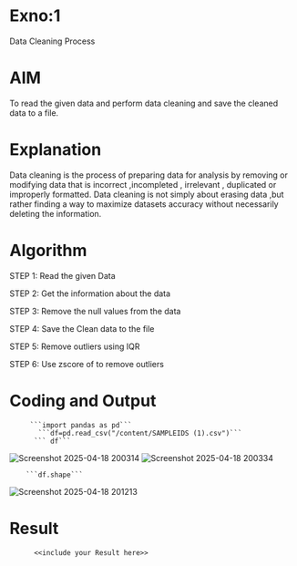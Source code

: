 # Exno:1
Data Cleaning Process

# AIM
To read the given data and perform data cleaning and save the cleaned data to a file.

# Explanation
Data cleaning is the process of preparing data for analysis by removing or modifying data that is incorrect ,incompleted , irrelevant , duplicated or improperly formatted. Data cleaning is not simply about erasing data ,but rather finding a way to maximize datasets accuracy without necessarily deleting the information.

# Algorithm
STEP 1: Read the given Data

STEP 2: Get the information about the data

STEP 3: Remove the null values from the data

STEP 4: Save the Clean data to the file

STEP 5: Remove outliers using IQR

STEP 6: Use zscore of to remove outliers

# Coding and Output
         ```import pandas as pd```
           ```df=pd.read_csv("/content/SAMPLEIDS (1).csv")```
          ``` df```

          
![Screenshot 2025-04-18 200314](https://github.com/user-attachments/assets/d86702f6-f275-4ff7-a86e-1477bd830bb2)
![Screenshot 2025-04-18 200334](https://github.com/user-attachments/assets/c24b8d21-f001-46c7-a1ef-574a438ff2ff)



        ```df.shape```

 
 ![Screenshot 2025-04-18 201213](https://github.com/user-attachments/assets/5534a73c-06da-4dea-8bb9-b2817bc9c099)





# Result
          <<include your Result here>>
